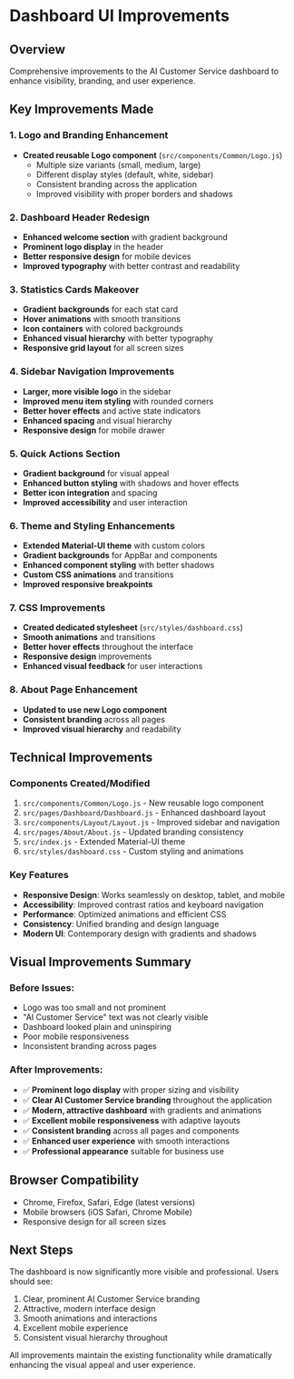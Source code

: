 # Dashboard UI Improvements

## Overview
Comprehensive improvements to the AI Customer Service dashboard to enhance visibility, branding, and user experience.

## Key Improvements Made

### 1. Logo and Branding Enhancement
- **Created reusable Logo component** (`src/components/Common/Logo.js`)
  - Multiple size variants (small, medium, large)
  - Different display styles (default, white, sidebar)
  - Consistent branding across the application
  - Improved visibility with proper borders and shadows

### 2. Dashboard Header Redesign
- **Enhanced welcome section** with gradient background
- **Prominent logo display** in the header
- **Better responsive design** for mobile devices
- **Improved typography** with better contrast and readability

### 3. Statistics Cards Makeover
- **Gradient backgrounds** for each stat card
- **Hover animations** with smooth transitions
- **Icon containers** with colored backgrounds
- **Enhanced visual hierarchy** with better typography
- **Responsive grid layout** for all screen sizes

### 4. Sidebar Navigation Improvements
- **Larger, more visible logo** in the sidebar
- **Improved menu item styling** with rounded corners
- **Better hover effects** and active state indicators
- **Enhanced spacing** and visual hierarchy
- **Responsive design** for mobile drawer

### 5. Quick Actions Section
- **Gradient background** for visual appeal
- **Enhanced button styling** with shadows and hover effects
- **Better icon integration** and spacing
- **Improved accessibility** and user interaction

### 6. Theme and Styling Enhancements
- **Extended Material-UI theme** with custom colors
- **Gradient backgrounds** for AppBar and components
- **Enhanced component styling** with better shadows
- **Custom CSS animations** and transitions
- **Improved responsive breakpoints**

### 7. CSS Improvements
- **Created dedicated stylesheet** (`src/styles/dashboard.css`)
- **Smooth animations** and transitions
- **Better hover effects** throughout the interface
- **Responsive design** improvements
- **Enhanced visual feedback** for user interactions

### 8. About Page Enhancement
- **Updated to use new Logo component**
- **Consistent branding** across all pages
- **Improved visual hierarchy** and readability

## Technical Improvements

### Components Created/Modified
1. `src/components/Common/Logo.js` - New reusable logo component
2. `src/pages/Dashboard/Dashboard.js` - Enhanced dashboard layout
3. `src/components/Layout/Layout.js` - Improved sidebar and navigation
4. `src/pages/About/About.js` - Updated branding consistency
5. `src/index.js` - Extended Material-UI theme
6. `src/styles/dashboard.css` - Custom styling and animations

### Key Features
- **Responsive Design**: Works seamlessly on desktop, tablet, and mobile
- **Accessibility**: Improved contrast ratios and keyboard navigation
- **Performance**: Optimized animations and efficient CSS
- **Consistency**: Unified branding and design language
- **Modern UI**: Contemporary design with gradients and shadows

## Visual Improvements Summary

### Before Issues:
- Logo was too small and not prominent
- "AI Customer Service" text was not clearly visible
- Dashboard looked plain and uninspiring
- Poor mobile responsiveness
- Inconsistent branding across pages

### After Improvements:
- ✅ **Prominent logo display** with proper sizing and visibility
- ✅ **Clear AI Customer Service branding** throughout the application
- ✅ **Modern, attractive dashboard** with gradients and animations
- ✅ **Excellent mobile responsiveness** with adaptive layouts
- ✅ **Consistent branding** across all pages and components
- ✅ **Enhanced user experience** with smooth interactions
- ✅ **Professional appearance** suitable for business use

## Browser Compatibility
- Chrome, Firefox, Safari, Edge (latest versions)
- Mobile browsers (iOS Safari, Chrome Mobile)
- Responsive design for all screen sizes

## Next Steps
The dashboard is now significantly more visible and professional. Users should see:
1. Clear, prominent AI Customer Service branding
2. Attractive, modern interface design
3. Smooth animations and interactions
4. Excellent mobile experience
5. Consistent visual hierarchy throughout

All improvements maintain the existing functionality while dramatically enhancing the visual appeal and user experience.